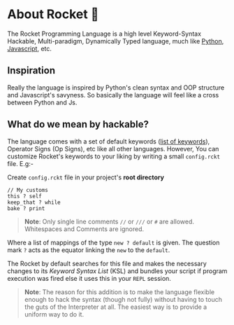# About Rocket :book:

The Rocket Programming Language is a high level Keyword-Syntax Hackable, Multi-paradigm, Dynamically Typed language, much like [Python](https://python.org), [Javascript](https://wikepedia.com/Javascript), etc.

## Inspiration

Really the language is inspired by Python's clean syntax and OOP structure and Javascript's savyness. So basically the language will feel like a cross between Python and Js.


## What do we mean by **hackable**?

The language comes with a set of default keywords ([list of keywords](https://github.com/rocket.labs/Rokcet/docs/Specification.md)), Operator Signs (Op Signs), etc like all other languages. However, You can customize Rocket's keywords to your liking by writing a small `config.rckt` file. E.g:-

Create `config.rckt` file in your project's **root directory**

```rckt
// My customs
this ? self
keep_that ? while
bake ? print
```

> **Note**: Only single line comments `//` or `///` or `#` are allowed. Whitespaces and Comments are ignored.

Where a list of mappings of the type `new ? default` is given. The question mark `?` acts as the equator linking the `new` to the `default`.

The Rocket by default searches for this file and makes the necessary changes to its *Keyword Syntax List* (KSL) and bundles your script if program execution was fired else it uses this in your `REPL` session.

> **Note**: The reason for this addition is to make the language flexible enough to hack the syntax (though not fully) without having to touch the guts of the Interpreter at all. The easiest way is to provide a uniform way to do it.
